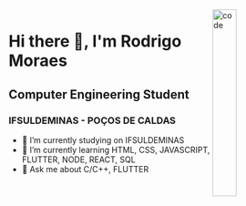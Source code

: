 
<img align="right" width="29%" src="https://media1.tenor.com/images/cd37fa49c983ac905df0016fd5b6a2ee/tenor.gif" alt="code" />

# Hi there 👋, I'm Rodrigo Moraes
## Computer Engineering Student
### IFSULDEMINAS - POÇOS DE CALDAS

- 🔭 I’m currently studying on IFSULDEMINAS
- 🌱 I’m currently learning HTML, CSS, JAVASCRIPT, FLUTTER, NODE, REACT, SQL
- 💬 Ask me about C/C++, FLUTTER
